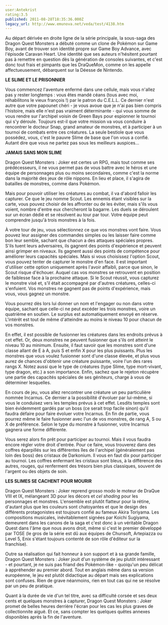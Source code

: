 ```yaml
---
user:Antekrist
rating:3.5
published: 2011-08-28T18:35:36.000Z
legacy_url: http://www.emunova.net/veda/test/4138.htm
---
```

Au départ dérivée en droite ligne de la série principale, la sous-saga des Dragon Quest Monsters a débuté comme un clone de Pokémon sur Game Boy, avant de trouver son identité propre sur Game Boy Advance, avec l'épisode Caravan Heart. Une identité que ses auteurs n'hésitent pourtant pas à remettre en question dès la génération de consoles suivantes, et c'est donc tout frais et pimpants que les DraQueMon, comme on les appelle affectueusement, débarquent sur la Déesse de Nintendo.  

  

**LE SLIME ET LE PRISONNIER**  

Vous commencez l'aventure enfermé dans une cellule, mais vous n'allez pas y rester longtemps : vous êtes mandé céans (tous avec moi, réhabilitons le vieux françois !) par le patron du C.E.L.L. Ce dernier n'est autre que votre papounet chéri - je vous avoue que je n'ai pas bien compris l'histoire, mais elle n'est pas vraiment déterminante - qui vous somme de vous rendre sur l'archipel voisin de Green Bays pour espionner le tournoi qui s'y déroule. Toujours est-il que votre mission va vous conduire à rencontrer le docteur Snap, grand amateur de monstres, et à participer à un tournoi de combats entre ces créatures. La seule bestiole que vous possédez, vous, c'est le pauvre Slime de base que l'on vous a confié. Autant dire que vous ne partez pas sous les meilleurs auspices...  

  

**JAMAIS SANS MON SLIME**  

Dragon Quest Monsters : Joker est certes un RPG, mais tout comme ses prédécesseurs, il ne vous permet pas de vous battre avec le héros et une équipe de personnages plus ou moins secondaires, comme c'est la norme dans la majorité des jeux de rôle nippons. En lieu et place, il s'agira de batailles de monstres, comme dans Pokémon.  

Mais pour pouvoir utiliser les créatures au combat, il va d'abord falloir les capturer. Ce que le jeu nomme Scout. Les ennemis étant visibles sur la carte, vous pouvez choisir de les affronter ou de les éviter, mais s'ils vous voient, nombre d'entre eux chercheront la bagarre. Les duels se déroulent sur un écran dédié et se résolvent au tour par tour. Votre équipe peut comprendre jusqu'à trois monstres à la fois.  

À votre tour de jeu, vous sélectionnez ce que vos monstres vont faire. Vous pouvez leur assigner des commandes simples ou les laisser faire comme bon leur semble, sachant que chacun a des attaques spéciales propres. S'ils tuent leurs adversaires, ils gagnent des points d'expérience et peuvent ainsi grimper en niveaux. Ils gagnent aussi des points de compétence pour améliorer leurs capacités spéciales. Mais si vous choisissez l'option Scout, vous pouvez tenter de capturer le monstre d'en face. Il est important d'utiliser cette option uniquement après l'avoir affaibli, parce que sinon, le Scout risque d'échouer. Auquel cas vos monstres se retrouvent en position de faiblesse face à la prochaine attaque. Si le Scout réussit, vous capturez le monstre visé et, s'il était accompagné par d'autres créatures, celles-ci s'enfuient. Vos monstres ne gagnent pas de points d'expérience, mais vous, vous gagnez un monstre.  

Vous pourrez dès lors lui donner un nom et l'engager ou non dans votre équipe, sachant que celle-ci ne peut excéder les trois monstres, voire un quatrième en soutien. Le surplus est automatiquement envoyé en réserve. L'intérêt est tout de même d'atteindre au moins le niveau 10 pour chacun de vos monstres.  

En effet, il est possible de fusionner les créatures dans les endroits prévus à cet effet. Or, deux monstres ne peuvent fusionner que s'ils ont atteint le niveau 10 au minimum. Ensuite, il faut savoir que les monstres sont d'une classe allant de E à A, puis S et enfin X pour les plus puissants. Plus les monstres que vous voulez fusionner sont d'une classe élevée, et plus vous aurez de chances d'obtenir une créature puissante, voire l'un des rares rangs X. Notez aussi que le type de créatures (type Slime, type mort-vivant, type dragon, etc.) a son importance. Enfin, sachez que le rejeton récupère une partie des capacités spéciales de ses géniteurs, charge à vous de déterminer lesquelles.  

En cours de jeu, vous allez rencontrer une créature un peu particulière nommée Incarnus. Ce dernier a la possibilité d'évoluer par lui-même, si vous le conduisez vers les temples prévus à cet effet. Lesdits temples sont bien évidemment gardés par un boss (ce serait trop facile sinon) qu'il faudra défaire pour faire évoluer votre Incarnus. En fin de partie, vous pourrez même le faire fusionner avec l'un de vos monstres, de rang A, S ou X de préférence. Selon le type du monstre à fusionner, votre Incarnus gagnera une forme différente.  

Vous serez alors fin prêt pour participer au tournoi. Mais il vous faudra encore régler votre droit d'entrée. Pour ce faire, vous trouverez dans des coffres éparpillés sur les différentes îles de l'archipel (généralement pas loin des boss) des cristaux de Darkonium. Il vous en faut dix pour participer au tournoi. Les coffres enfermant les cristaux sont bleus, à la différence des autres, rouges, qui renferment des trésors bien plus classiques, souvent de l'argent ou des objets de soin.  

  

**LES SLIMES SE CACHENT POUR MOURIR**  

Dragon Quest Monsters : Joker reprend grosso modo le moteur de DraQue VIII et IX, mélangeant 3D pour les décors et _cel shading_ pour les personnages et monstres. L'ensemble est plutôt flatteur pour la rétine, d'autant plus que les couleurs sont chatoyantes et que le design des différents protagonistes est toujours confié au fameux Akira Toriyama. Les compositions musicales, inévitablement signées par Koichi Sugiyama, demeurent dans les canons de la saga et c'est donc à un véritable Dragon Quest dans l'âme que nous avons droit, même si c'est le premier développé par TOSE (le gros de la série est dû aux équipes de Chunsoft, Artepiazza ou Level 5, Enix s'étant toujours contenté de son rôle d'éditeur sur la franchise).  

Outre sa réalisation qui fait honneur à son support et à sa grande famille, Dragon Quest Monsters : Joker jouit d'un système de jeu plutôt intéressant - et pourtant, je ne suis pas friand des Pokémon-like - quoiqu'un peu délicat à appréhender au premier abord. Tout en anglais même dans sa version européenne, le jeu est plutôt didactique au départ mais ses explications sont confuses. Rien de grave néanmoins, rien en tout cas qui ne se résolve par un peu de pratique.  

Quant à la durée de vie d'un tel titre, avec sa difficulté corsée et ses deux cents et quelques monstres à capturer, Dragon Quest Monsters : Joker promet de belles heures derrière l'écran pour les cas les plus graves de collectionnite aiguë. Et ce, sans compter les quelques quêtes annexes disponibles après la fin de l'aventure.